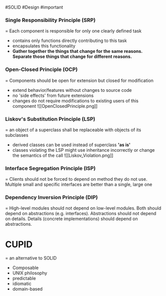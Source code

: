 #SOLID #Design #important

### Single Responsibility Principle (SRP)
= Each component is responsible for only one clearly defined task
- contains only functions directly contributing to this task
- encapsulates this functionality
- **Gather together the things that change  for the same reasons. Separate those things that change for different reasons.**

### Open-Closed Principle (OCP)
= Components should be open for extension but closed for modification
- extend behavior/features without changes to source code
- no 'side effects' from future extensions
- changes do not require modifications to existing users of this component
![[OpenClosedPrinciple.png]]

### Liskov's Substitution Principle (LSP)
= an object of a superclass shall be replaceable with objects of its subclasses
- derived classes can be used instead of superclass **'as is'**
- classes violating the LSP might use inheritance incorrectly or change the semantics of the call
![[Liskov_Violation.png]]
### Interface Segregation Principle (ISP)
= Clients should not be forced to depend on method they do not use. Multiple small and specific interfaces are better than a single, large one

### Dependency Inversion Principle (DIP)
= High-level modules should not depend on low-level modules. Both should depend on abstractions (e.g. interfaces). Abstractions should not depend on details. Details (concrete implementations) should depend on abstractions.


# CUPID 
= an alternative to SOLID
- Composable
- UNIX philosophy
- predictable
- idiomatic
- domain-based